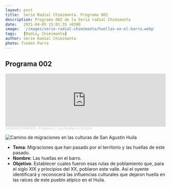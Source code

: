 ```yaml
---
layout: post
title:  Serie Radial Chimimanta. Programa 002
description: Programa 002 de la Seria radial Chimimanta
date:   2021-04-05 15:01:35 +0300
image:  '/images/serie-radial-chimimanta/huellas-en-el-barro.webp'
tags:   [Radio, Chimimanta]
author: Serie Radial Chimimanta
photo: Tseden Parra
---
```

## Programa 002

<iframe width="100%" height="166" scrolling="no" frameborder="no" allow="autoplay" src="https://w.soundcloud.com/player/?url=https%3A//api.soundcloud.com/tracks/225139557&color=%23ff5500&auto_play=false&hide_related=false&show_comments=true&show_user=true&show_reposts=false&show_teaser=true"></iframe><div style="font-size: 10px; color: #cccccc;line-break: anywhere;word-break: normal;overflow: hidden;white-space: nowrap;text-overflow: ellipsis; font-family: Interstate,Lucida Grande,Lucida Sans Unicode,Lucida Sans,Garuda,Verdana,Tahoma,sans-serif;font-weight: 100;"><a href="https://soundcloud.com/sanagustiniando" title="SANAGUSTINIANDO" target="_blank" style="color: #cccccc; text-decoration: none;">SANAGUSTINIANDO</a> · <a href="https://soundcloud.com/sanagustiniando/programa-2-las-huellas-en-el-barro" title="Programa 2 - Las Huellas En El Barro" target="_blank" style="color: #cccccc; text-decoration: none;">Programa 2 - Las Huellas En El Barro</a></div>

![Camino de migraciones en las culturas de San Agustín Huila]({{site.baseurl}}/images/serie-radial-chimimanta/programa-2.jpg "Serie radial comunitaria Chimimanta - Programa 002")

* **Tema**: Migraciones que han pasado por el territorio y las huellas de este pasado.
* **Nombre**: Las huellas en el barro.
* **Objetivo**: Establecer cuales fueron esas rutas de poblamiento que, para el siglo XIX y principios del XX, poblaron este valle. Así el oyente identificará y reconocerá las influencias culturales que dejaron huella en las raíces de este pueblo atípico en el Huila.
